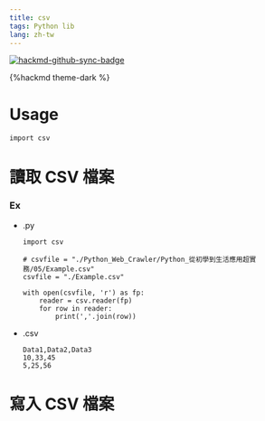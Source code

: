 ```yaml
---
title: csv
tags: Python lib
lang: zh-tw
---
```


[![hackmd-github-sync-badge](https://hackmd.io/T5de-VU6Tm-u5bqL7hekPQ)](https://hackmd.io/T5de-VU6Tm-u5bqL7hekPQ)

{%hackmd theme-dark %}

# Usage
```python=
import csv
```

# 讀取 CSV 檔案

### Ex
- .py
    ```python=
    import csv

	# csvfile = "./Python_Web_Crawler/Python_從初學到生活應用超實務/05/Example.csv"
	csvfile = "./Example.csv"

	with open(csvfile, 'r') as fp:
	    reader = csv.reader(fp)
	    for row in reader:
	        print(','.join(row))
	```
- .csv
    ```csv=
    Data1,Data2,Data3
	10,33,45
	5,25,56
    ```

# 寫入 CSV 檔案